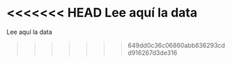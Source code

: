 <<<<<<< HEAD
Lee aquí la data
=======
Lee aquí la data
>>>>>>> 649dd0c36c06860abb836293cdd916267d3de316
